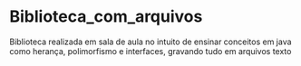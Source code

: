 # Biblioteca_com_arquivos
Biblioteca realizada em sala de aula no intuito de ensinar conceitos em java como herança, polimorfismo e interfaces, gravando tudo em arquivos texto

